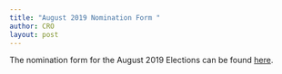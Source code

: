 ```yaml
---
title: "August 2019 Nomination Form "
author: CRO
layout: post
---
```


The nomination form for the August 2019 Elections can be found <a href= "https://drive.google.com/file/d/1lLJK7f_V_-NTx922wAf4XnDbmkyHqHY2/view?usp=sharing">here</a>.